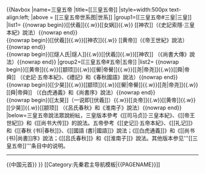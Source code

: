 {{Navbox
|name=三皇五帝
|title=[[三皇五帝]]
|style=width:500px text-align:left;
|above = [[三皇五帝世系图|世系]]
|group1=[[三皇五帝#三皇|三皇]]
|list1=
{{nowrap begin}}[[伏羲]]{{.w}}[[女娲]]{{.w}} [[神农]]（《史記索隱·三皇本紀》說法）{{nowrap end}}<br />
{{nowrap begin}}[[伏羲]]{{.w}}[[神农]]{{.w}} [[黄帝]]（《帝王世紀》說法）{{nowrap end}}<br />
{{nowrap begin}}[[燧人氏|燧人]]{{.w}}[[伏羲]]{{.w}}[[神农]] （《尚書大傳》說法）{{nowrap end}}
|group2=[[三皇五帝#五帝|五帝]]
|list2=
{{nowrap begin}}[[黄帝]]{{.w}}[[颛顼]]{{.w}}[[嚳|帝嚳]]{{.w}}[[尧|帝尧]]{{.w}}[[舜|帝舜]] （《史記·五帝本紀》、《禮記》和《春秋國語》說法）{{nowrap end}}<br />
{{nowrap begin}}[[少昊]]{{.w}}[[颛顼]]{{.w}}[[嚳|帝嚳]]{{.w}}[[尧|帝尧]]{{.w}}[[舜|帝舜]] （《白虎通義》和《尚書序》說法）{{nowrap end}}<br />
{{nowrap begin}}[[太昊]]（一说即[[伏羲]]）{{.w}}[[炎帝]]{{.w}}[[黄帝]]{{.w}}[[少昊]]{{.w}}[[颛顼]] （《呂氏春秋》和《淮南子》說法）{{nowrap end}}
|below=三皇五帝說法眾說紛紜，三皇版本參考《[[司马贞]]·三皇本紀》、《[[帝王世紀]]》和《[[尚书大传]]》的說法。五帝參考《[[史记]]·五帝本紀》、《[[礼记]]》和《[[春秋 (书)|春秋]]》、《[[國語 (書)|國語]]》說法；《[[白虎通義]]》和《[[尚书 (书)|尚書]]序》說法；《[[吕氏春秋]]》和《[[淮南子]]》說法。其他版本参见'''[[三皇五帝]]'''条目中的说明。<hr />{{中国元首}}
}}<noinclude>
[[Category:先秦君主导航模板|{{PAGENAME}}]]
</noinclude>